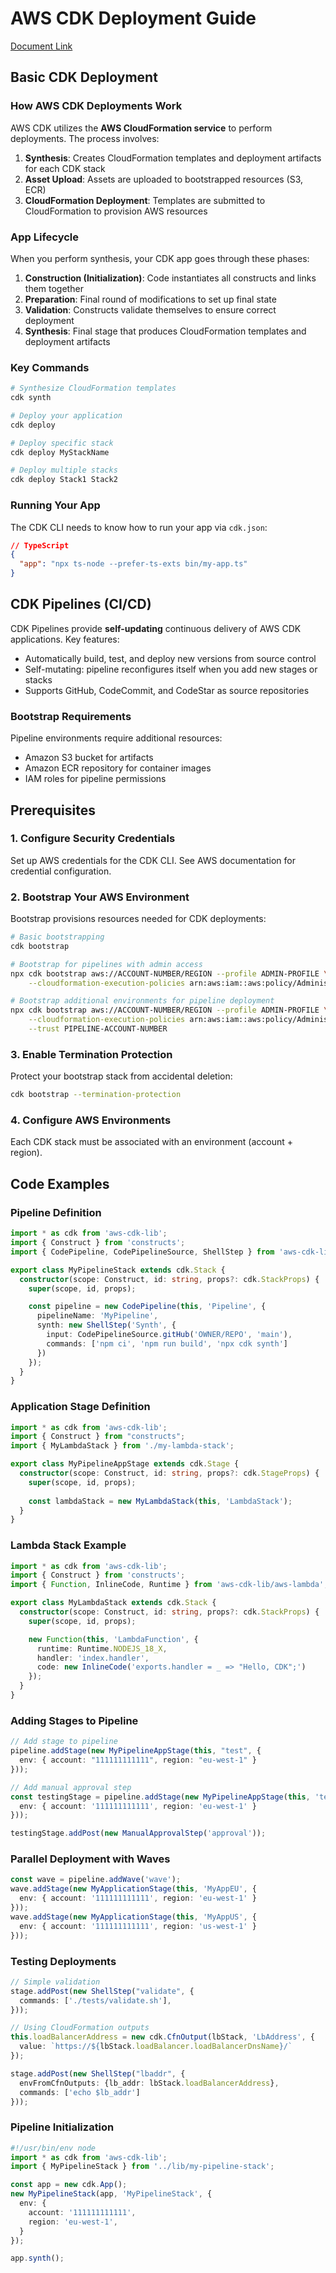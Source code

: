 # AWS CDK Deployment Guide
[Document Link](https://docs.aws.amazon.com/cdk/v2/guide/deploy.html)

## Basic CDK Deployment

### How AWS CDK Deployments Work

AWS CDK utilizes the **AWS CloudFormation service** to perform deployments. The process involves:

1. **Synthesis**: Creates CloudFormation templates and deployment artifacts for each CDK stack
2. **Asset Upload**: Assets are uploaded to bootstrapped resources (S3, ECR)
3. **CloudFormation Deployment**: Templates are submitted to CloudFormation to provision AWS resources

### App Lifecycle

When you perform synthesis, your CDK app goes through these phases:

1. **Construction (Initialization)**: Code instantiates all constructs and links them together
2. **Preparation**: Final round of modifications to set up final state
3. **Validation**: Constructs validate themselves to ensure correct deployment
4. **Synthesis**: Final stage that produces CloudFormation templates and deployment artifacts

### Key Commands

```bash
# Synthesize CloudFormation templates
cdk synth

# Deploy your application
cdk deploy

# Deploy specific stack
cdk deploy MyStackName

# Deploy multiple stacks
cdk deploy Stack1 Stack2
```

### Running Your App

The CDK CLI needs to know how to run your app via `cdk.json`:

```json
// TypeScript
{
  "app": "npx ts-node --prefer-ts-exts bin/my-app.ts"
}
```

## CDK Pipelines (CI/CD)

CDK Pipelines provide **self-updating** continuous delivery of AWS CDK applications. Key features:

- Automatically build, test, and deploy new versions from source control
- Self-mutating: pipeline reconfigures itself when you add new stages or stacks
- Supports GitHub, CodeCommit, and CodeStar as source repositories

### Bootstrap Requirements

Pipeline environments require additional resources:
- Amazon S3 bucket for artifacts
- Amazon ECR repository for container images
- IAM roles for pipeline permissions

## Prerequisites

### 1. Configure Security Credentials

Set up AWS credentials for the CDK CLI. See AWS documentation for credential configuration.

### 2. Bootstrap Your AWS Environment

Bootstrap provisions resources needed for CDK deployments:

```bash
# Basic bootstrapping
cdk bootstrap

# Bootstrap for pipelines with admin access
npx cdk bootstrap aws://ACCOUNT-NUMBER/REGION --profile ADMIN-PROFILE \
    --cloudformation-execution-policies arn:aws:iam::aws:policy/AdministratorAccess

# Bootstrap additional environments for pipeline deployment
npx cdk bootstrap aws://ACCOUNT-NUMBER/REGION --profile ADMIN-PROFILE \
    --cloudformation-execution-policies arn:aws:iam::aws:policy/AdministratorAccess \
    --trust PIPELINE-ACCOUNT-NUMBER
```

### 3. Enable Termination Protection

Protect your bootstrap stack from accidental deletion:

```bash
cdk bootstrap --termination-protection
```

### 4. Configure AWS Environments

Each CDK stack must be associated with an environment (account + region).

## Code Examples


### Pipeline Definition

```typescript
import * as cdk from 'aws-cdk-lib';
import { Construct } from 'constructs';
import { CodePipeline, CodePipelineSource, ShellStep } from 'aws-cdk-lib/pipelines';

export class MyPipelineStack extends cdk.Stack {
  constructor(scope: Construct, id: string, props?: cdk.StackProps) {
    super(scope, id, props);

    const pipeline = new CodePipeline(this, 'Pipeline', {
      pipelineName: 'MyPipeline',
      synth: new ShellStep('Synth', {
        input: CodePipelineSource.gitHub('OWNER/REPO', 'main'),
        commands: ['npm ci', 'npm run build', 'npx cdk synth']
      })
    });
  }
}
```

### Application Stage Definition

```typescript
import * as cdk from 'aws-cdk-lib';
import { Construct } from "constructs";
import { MyLambdaStack } from './my-lambda-stack';

export class MyPipelineAppStage extends cdk.Stage {
  constructor(scope: Construct, id: string, props?: cdk.StageProps) {
    super(scope, id, props);
    
    const lambdaStack = new MyLambdaStack(this, 'LambdaStack');
  }
}
```

### Lambda Stack Example

```typescript
import * as cdk from 'aws-cdk-lib';
import { Construct } from 'constructs';
import { Function, InlineCode, Runtime } from 'aws-cdk-lib/aws-lambda';

export class MyLambdaStack extends cdk.Stack {
  constructor(scope: Construct, id: string, props?: cdk.StackProps) {
    super(scope, id, props);

    new Function(this, 'LambdaFunction', {
      runtime: Runtime.NODEJS_18_X,
      handler: 'index.handler',
      code: new InlineCode('exports.handler = _ => "Hello, CDK";')
    });
  }
}
```

### Adding Stages to Pipeline

```typescript
// Add stage to pipeline
pipeline.addStage(new MyPipelineAppStage(this, "test", {
  env: { account: "111111111111", region: "eu-west-1" }
}));

// Add manual approval step
const testingStage = pipeline.addStage(new MyPipelineAppStage(this, 'testing', {
  env: { account: '111111111111', region: 'eu-west-1' }
}));

testingStage.addPost(new ManualApprovalStep('approval'));
```

### Parallel Deployment with Waves

```typescript
const wave = pipeline.addWave('wave');
wave.addStage(new MyApplicationStage(this, 'MyAppEU', {
  env: { account: '111111111111', region: 'eu-west-1' }
}));
wave.addStage(new MyApplicationStage(this, 'MyAppUS', {
  env: { account: '111111111111', region: 'us-west-1' }
}));
```

### Testing Deployments

```typescript
// Simple validation
stage.addPost(new ShellStep("validate", {
  commands: ['./tests/validate.sh'],
}));

// Using CloudFormation outputs
this.loadBalancerAddress = new cdk.CfnOutput(lbStack, 'LbAddress', {
  value: `https://${lbStack.loadBalancer.loadBalancerDnsName}/`
});

stage.addPost(new ShellStep("lbaddr", {
  envFromCfnOutputs: {lb_addr: lbStack.loadBalancerAddress},
  commands: ['echo $lb_addr']
}));
```

### Pipeline Initialization

```typescript
#!/usr/bin/env node
import * as cdk from 'aws-cdk-lib';
import { MyPipelineStack } from '../lib/my-pipeline-stack';

const app = new cdk.App();
new MyPipelineStack(app, 'MyPipelineStack', {
  env: {
    account: '111111111111',
    region: 'eu-west-1',
  }
});

app.synth();
```